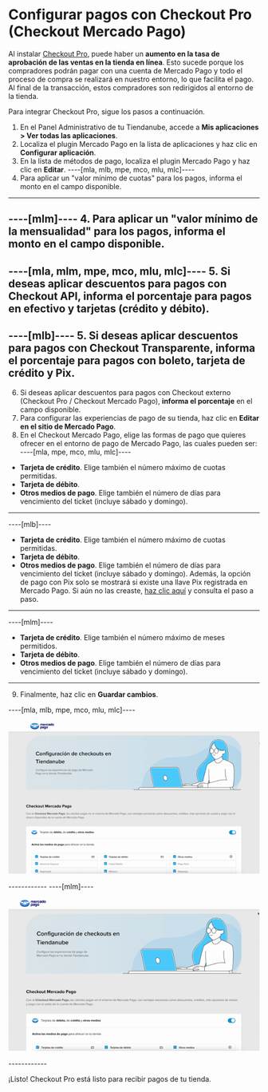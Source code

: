 # Configurar pagos con Checkout Pro (Checkout Mercado Pago)
 
Al instalar [Checkout Pro](/developers/es/docs/checkout-pro/landing), puede haber un **aumento en la tasa de aprobación de las ventas en la tienda en línea**. Esto sucede porque los compradores podrán pagar con una cuenta de Mercado Pago y todo el proceso de compra se realizará en nuestro entorno, lo que facilita el pago. Al final de la transacción, estos compradores son redirigidos al entorno de la tienda.
 
Para integrar Checkout Pro, sigue los pasos a continuación.
 
1. En el Panel Administrativo de tu Tiendanube, accede a **Mis aplicaciones > Ver todas las aplicaciones**. 
2. Localiza el plugin Mercado Pago en la lista de aplicaciones y haz clic en **Configurar aplicación**.
3. En la lista de métodos de pago, localiza el plugin Mercado Pago y haz clic en **Editar**.
----[mla, mlb, mpe, mco, mlu, mlc]---- 
4. Para aplicar un "valor mínimo de cuotas" para los pagos, informa el monto en el campo disponible.
------------
----[mlm]---- 
4. Para aplicar un "valor mínimo de la mensualidad" para los pagos, informa el monto en el campo disponible.
------------
----[mla, mlm, mpe, mco, mlu, mlc]---- 
5. Si deseas aplicar descuentos para pagos con Checkout API, **informa el porcentaje** para pagos en efectivo y tarjetas (crédito y débito).
------------
----[mlb]---- 
5. Si deseas aplicar descuentos para pagos con Checkout Transparente, **informa el porcentaje** para pagos con boleto, tarjeta de crédito y Pix.
------------
6. Si deseas aplicar descuentos para pagos con Checkout externo (Checkout Pro / Checkout Mercado Pago), **informa el porcentaje** en el campo disponible.
7. Para configurar las experiencias de pago de su tienda, haz clic en **Editar en el sitio de Mercado Pago**.
8. En el Checkout Mercado Pago, elige las formas de pago que quieres ofrecer en el entorno de pago de Mercado Pago, las cuales pueden ser:
----[mla, mpe, mco, mlu, mlc]---- 
 * **Tarjeta de crédito**. Elige también el número máximo de cuotas permitidas.
 * **Tarjeta de débito**.
 * **Otros medios de pago**. Elige también el número de días para vencimiento del ticket (incluye sábado y domingo). 
------------ 
----[mlb]---- 
 * **Tarjeta de crédito**. Elige también el número máximo de cuotas permitidas.
 * **Tarjeta de débito**.
 * **Otros medios de pago**. Elige también el número de días para vencimiento del ticket (incluye sábado y domingo). Además, la opción de pago con Pix solo se mostrará si existe una llave Pix registrada en Mercado Pago. Si aún no las creaste, [haz clic aquí](https://www.youtube.com/watch?v=60tApKYVnkA) y consulta el paso a paso.
------------ 
----[mlm]---- 
 * **Tarjeta de crédito**. Elige también el número máximo de meses permitidos.
 * **Tarjeta de débito**.
 * **Otros medios de pago**. Elige también el número de días para vencimiento del ticket (incluye sábado y domingo).
------------
9. Finalmente, haz clic en **Guardar cambios**.

----[mla, mlb, mpe, mco, mlu, mlc]---- 
<center>

![Payments Checkout Pro - Nuvemshop](/images/nuvemshop/cho-pro-all-es.gif)

</center>
------------
----[mlm]---- 
<center>

![Payments Checkout Pro - Nuvemshop](/images/nuvemshop/cho-pro-mlm-es.gif)

</center>
------------

¡Listo! Checkout Pro está listo para recibir pagos de tu tienda.